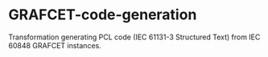 # GRAFCET-code-generation
Transformation generating PCL code (IEC 61131-3 Structured Text) from IEC 60848 GRAFCET instances.
